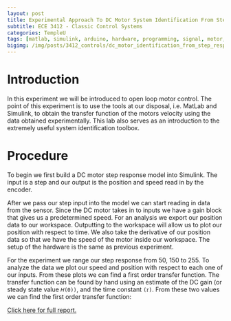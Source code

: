 ```yaml
---
layout: post
title: Experimental Approach To DC Motor System Identification From Step Response
subtitle: ECE 3412 - Classic Control Systems
categories: TempleU
tags: [matlab, simulink, arduino, hardware, programming, signal, motor, control]
bigimg: /img/posts/3412_controls/dc_motor_identification_from_step_response.png
---
```


# Introduction
In this experiment we will be introduced to open loop motor control. The point
of this experiment is to use the tools at our disposal, i.e. MatLab and
Simulink, to obtain the transfer function of the motors velocity using the data
obtained experimentally.  This lab also serves as an introduction to the
extremely useful system identification toolbox.

# Procedure
To begin we first build a DC motor step response model into Simulink. The input
is a step and our output is the position and speed read in by the encoder.

After we pass our step input into the model we can start reading in data from
the sensor. Since the DC motor takes in to inputs we have a gain block that
gives us a predetermined speed. For an analysis we export our position data to
our workspace. Outputting to the workspace will allow us to plot our position
with respect to time. We also take the derivative of our position data so that
we have the speed of the motor inside our workspace. The setup of the hardware
is the same as previous experiment.

For the experiment we range our step response from 50, 150 to 255. To analyze
the data we plot our speed and position with respect to each one of our inputs.
From these plots we can find a first order transfer function. The transfer
function can be found by hand using an estimate of the DC gain (or steady state
value `𝐻(0))`, and the time constant `(𝜏)`. From these two values we can find
the first order transfer function:


[Click here for full report.](
http://files.tdevin.com/blog/20150224_trejo_devin_lab04.pdf)
